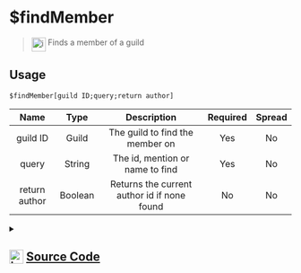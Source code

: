 # $findMember
> <img align="top" src="https://upload.wikimedia.org/wikipedia/commons/thumb/e/e4/Infobox_info_icon.svg/160px-Infobox_info_icon.svg.png?20150409153300" alt="image" width="25" height="auto"> Finds a member of a guild
## Usage
```
$findMember[guild ID;query;return author]
```
| Name | Type | Description | Required | Spread
| :---: | :---: | :---: | :---: | :---: |
guild ID | Guild | The guild to find the member on | Yes | No
query | String | The id, mention or name to find | Yes | No
return author | Boolean | Returns the current author id if none found | No | No
<details>
<summary>
    
## <img align="top" src="https://cdn4.iconfinder.com/data/icons/iconsimple-logotypes/512/github-512.png" alt="image" width="25" height="auto">  [Source Code](https://github.com/tryforge/ForgeScript-V2/blob/main/src/native/findMember.ts)
    
</summary>
    
```ts
import noop from "../functions/noop"
import { ArgType, CompiledFunction, NativeFunction, Return } from "../structures"

export const MemberMentionCharRegex = /[<>@!]/g

export default new NativeFunction({
    name: "$findMember",
    version: "1.0.0",
    description: "Finds a member of a guild",
    brackets: true,
    args: [
        {
            name: "guild ID",
            description: "The guild to find the member on",
            type: ArgType.Guild,
            rest: false,
            required: true,
        },
        {
            name: "query",
            description: "The id, mention or name to find",
            rest: false,
            type: ArgType.String,
            required: true,
        },
        {
            name: "return author",
            description: "Returns the current author id if none found",
            rest: false,
            type: ArgType.Boolean,
        },
    ],
    unwrap: true,
    async execute(ctx, [guild, q, rt]) {
        const id = q.replace(MemberMentionCharRegex, "")

        if (CompiledFunction.IdRegex.test(id)) {
            const m = await guild.members.fetch(id).catch(noop)
            if (m) Return.success(m.id)
        }

        q = q.toLowerCase()

        const query = await guild.members
            .search({
                query: q,
            })
            .catch(noop)

        return Return.success(query && query.size ? query.at(0)?.id : rt ? ctx.user?.id : undefined)
    },
})

```
    
</details>
